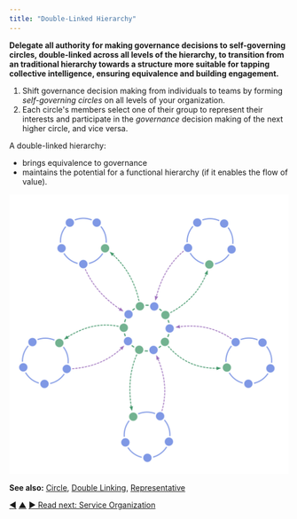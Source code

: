 ```yaml
---
title: "Double-Linked Hierarchy"
---
```



**Delegate all authority for making governance decisions to self-governing circles, double-linked across all levels of the hierarchy, to transition from an traditional hierarchy towards a structure more suitable for tapping collective intelligence, ensuring equivalence and building engagement.**

1. Shift governance decision making from individuals to teams by forming <dfn data-info="Governance: The process of setting objectives and making and evolving decisions that guide people towards achieving those objectives.">self-governing</dfn> <dfn data-info="Circle: A self-governing and semi-autonomous team of equivalent people who collaborate to account for a domain.">circles</dfn> on all levels of your organization.
2. Each circle's members select one of their group to represent their interests and participate in the <dfn data-info="Governance: The process of setting objectives and making and evolving decisions that guide people towards achieving those objectives.">governance</dfn> decision making of the next higher circle, and vice versa.

A double-linked hierarchy:

- brings equivalence to governance
- maintains the potential for a functional hierarchy (if it enables the flow of value).

![A double-linked hierarchy: not your typical hierarchy](img/structural-patterns/double-linked-hierarchy.png)

**See also:** [Circle](circle.html), [Double Linking](double-linking.html), [Representative](representative.html)

<div class="bottom-nav">
<a href="peach-organization.html" title="Back to: Peach Organization">◀</a> <a href="organizational-structure.html" title="Up: Organizational Structure">▲</a> <a href="service-organization.html" title="Read next: Service Organization">▶ Read next: Service Organization</a>
</div>


<script type="text/javascript">
Mousetrap.bind('g n', function() {
    window.location.href = 'service-organization.html';
    return false;
});
</script>


